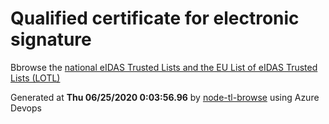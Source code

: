 # Qualified certificate for electronic signature 
 Bbrowse the [national eIDAS Trusted Lists and the EU List of eIDAS Trusted Lists (LOTL)](https://webgate.ec.europa.eu/tl-browser/#/) 
 
 
Generated at **Thu 06/25/2020  0:03:56.96** by [node-tl-browse](https://github.com/ymedlop/node-tl-browser) using Azure Devops 
